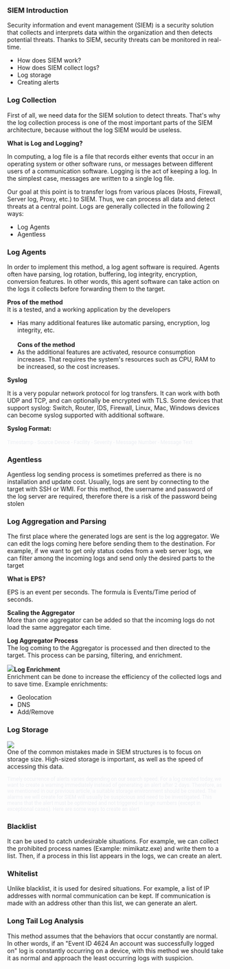 ### **SIEM Introduction**

Security information and event management (SIEM) is a security solution that collects and interprets data within the organization and then detects potential threats. Thanks to SIEM, security threats can be monitored in real-time.

- How does SIEM work?
- How does SIEM collect logs?
- Log storage
- Creating alerts

### **Log Collection**

First of all, we need data for the SIEM solution to detect threats. That's why the log collection process is one of the most important parts of the SIEM architecture, because without the log SIEM would be useless.

**What is Log and Logging?**

In computing, a log file is a file that records either events that occur in an operating system or other software runs, or messages between different users of a communication software. Logging is the act of keeping a log. In the simplest case, messages are written to a single log file.

Our goal at this point is to transfer logs from various places (Hosts, Firewall, Server log, Proxy, etc.) to SIEM. Thus, we can process all data and detect threats at a central point. Logs are generally collected in the following 2 ways:

- Log Agents
- Agentless

### **Log Agents**

In order to implement this method, a log agent software is required. Agents often have parsing, log rotation, buffering, log integrity, encryption, conversion features. In other words, this agent software can take action on the logs it collects before forwarding them to the target.

**Pros of the method**\
It is a tested, and a working application by the developers

- Has many additional features like automatic parsing, encryption, log integrity, etc.\
  \
  **Cons of the method**
- As the additional features are activated, resource consumption increases. That requires the system's resources such as CPU, RAM to be increased, so the cost increases.

**Syslog**

It is a very popular network protocol for log transfers. It can work with both UDP and TCP, and can optionally be encrypted with TLS. Some devices that support syslog: Switch, Router, IDS, Firewall, Linux, Mac, Windows devices can become syslog supported with additional software.

**Syslog Format:**\
\
<span style="font-family: Roboto, Nunito, -apple-system, BlinkMacSystemFont, Segoe UI, Oxygen, Ubuntu, Cantarell, Fira Sans, Droid Sans, Helvetica Neue, sans-serif; color: rgb(235, 237, 242); font-size: 12px">Timestamp - Source Device - Facility - Severity - Message Number - Message Text</span>

### **Agentless**

Agentless log sending process is sometimes preferred as there is no installation and update cost. Usually, logs are sent by connecting to the target with SSH or WMI. For this method, the username and password of the log server are required, therefore there is a risk of the password being stolen

### **Log Aggregation and Parsing**

The first place where the generated logs are sent is the log aggregator. We can edit the logs coming here before sending them to the destination. For example, if we want to get only status codes from a web server logs, we can filter among the incoming logs and send only the desired parts to the target

**What is EPS?**

EPS is an event per seconds. The formula is Events/Time period of seconds.

**Scaling the Aggregator**\
More than one aggregator can be added so that the incoming logs do not load the same aggregator each time.

**Log Aggregator Process**\
The log coming to the Aggregator is processed and then directed to the target. This process can be parsing, filtering, and enrichment.

![](https://ld-images-2.s3.us-east-2.amazonaws.com/SIEM+101/images/aggregator3.jpg)**Log Enrichment**\
Enrichment can be done to increase the efficiency of the collected logs and to save time. Example enrichments:

- Geolocation
- DNS
- Add/Remove

### **Log Storage**

![](https://ld-images-2.s3.us-east-2.amazonaws.com/SIEM+101/images/storage1.jpg)\
One of the common mistakes made in SIEM structures is to focus on storage size. High-sized storage is important, as well as the speed of accessing this data.

<span style="font-family: Roboto, Nunito, -apple-system, BlinkMacSystemFont, Segoe UI, Oxygen, Ubuntu, Cantarell, Fira Sans, Droid Sans, Helvetica Neue, sans-serif; color: rgb(235, 237, 242); font-size: 12px">Timely occurrence of alerts varies depending on our search speed. For a log created today, we want to create a warning immediately instead of generating an alert after 2 days. Therefore, as we mentioned in our previous article, a suitable storage environment should be created. The alarms we will create for SIEM will usually be suspicious and need to be investigated. This means that the alert must be optimized and not triggered in large numbers (except in exceptional cases). Here are some ways to create an alert</span>

### **Blacklist**

It can be used to catch undesirable situations. For example, we can collect the prohibited process names (Example: mimikatz.exe) and write them to a list. Then, if a process in this list appears in the logs, we can create an alert.

### **Whitelist**

Unlike blacklist, it is used for desired situations. For example, a list of IP addresses with normal communication can be kept. If communication is made with an address other than this list, we can generate an alert.

### **Long Tail Log Analysis**

This method assumes that the behaviors that occur constantly are normal. In other words, if an "Event ID 4624 An account was successfully logged on" log is constantly occurring on a device, with this method we should take it as normal and approach the least occurring logs with suspicion.